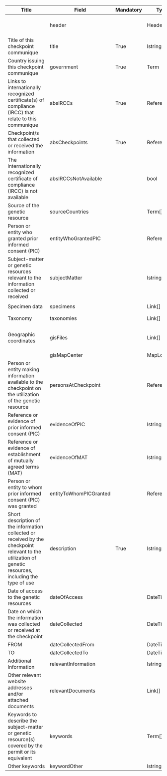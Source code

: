 <script>
import { onMounted } from "vue";
import { getClearingHouseFromUrl } from "@/utils/helpers"

export default {
  setup() {
    onMounted(() => {
      const anchors = document.querySelectorAll("td a");

      anchors.forEach((anchor) => {
        const href = anchor.getAttribute("href"); 
        const newHref = `/${getClearingHouseFromUrl(location.href)}` + href; 
        anchor.setAttribute("href", newHref);
      });
    });
  },
};
</script>

<table class="schema-table" style="table-layout: fixed; width: 100%;">
  <thead>
    <tr>
      <th>Title</th>
      <th>Field</th>
      <th>Mandatory</th>
      <th>Type</th>
      <th>Example</th>
    </tr>
  </thead>
  <tbody>
    <tr>
      <td></td>
      <td>header</td>
      <td></td>
      <td>Header</td>
      <td><code>{ "identifier": "63B9CA56-9D43-E877-2A96-2C95986522D5", "schema": "absCheckpointCommunique", "languages": ["en"] }</code></td>
    </tr>
    <tr>
      <td>Title of this checkpoint communique</td>
      <td>title</td>
      <td>True</td>
      <td>lstring</td>
      <td><code>{ "en": "Test Title" }</code></td>
    </tr>
    <tr>
      <td>Country issuing this checkpoint communique</td>
      <td>government</td>
      <td>True</td>
      <td>Term</td>
      <td><code>{ "identifier": "af" }</code></td>
    </tr>
    <tr>
      <td>Links to internationally recognized certificate(s) of compliance (IRCC) that relate to this communique</td>
      <td>absIRCCs</td>
      <td>True</td>
      <td>Reference[]</td>
      <td><code>[ { "identifier": "CB51626B-CF45-2AA0-3A24-459669DDCC34@1" } ]</code></td>
    </tr>
    <tr>
      <td>Checkpoint/s that collected or received the information</td>
      <td>absCheckpoints</td>
      <td>True</td>
      <td>Reference[]</td>
      <td><code>[ { "identifier": "3E387C20-E70C-997B-EABB-BC4C9A1E142F@1" } ]</code></td>
    </tr>
    <tr>
      <td>The internationally recognized certificate of compliance (IRCC) is not available</td>
      <td>absIRCCsNotAvailable</td>
      <td></td>
      <td>bool</td>
      <td><code>True</code></td>
    </tr>
    <tr>
      <td>Source of the genetic resource</td>
      <td>sourceCountries</td>
      <td></td>
      <td>Term[]</td>
      <td><code>[ { "identifier": "af" } ]</code></td>
    </tr>
    <tr>
      <td>Person or entity who granted prior informed consent (PIC)</td>
      <td>entityWhoGrantedPIC</td>
      <td></td>
      <td>Reference</td>
      <td><code>{ "identifier": "DECLARE-ORGANISATION_19584_20241007134350919@1" }</code></td>
    </tr>
    <tr>
      <td>Subject-matter or genetic resources relevant to the information collected or received</td>
      <td>subjectMatter</td>
      <td></td>
      <td>lstring</td>
      <td><code>{ "en": "&lt;div&gt;&lt;!--block--&gt;Test Info&lt;/div&gt;" }</code></td>
    </tr>
    <tr>
      <td>Specimen data</td>
      <td>specimens</td>
      <td></td>
      <td>Link[]</td>
      <td><code>[ { "url": "https://www.google.com", "name": "Google", "language": "en" } ]</code></td>
    </tr>
    <tr>
      <td>Taxonomy</td>
      <td>taxonomies</td>
      <td></td>
      <td>Link[]</td>
      <td><code>[ { "url": "https://www.google.com", "name": "Google", "language": "en" } ]</code></td>
    </tr>
    <tr>
      <td>Geographic coordinates</td>
      <td>gisFiles</td>
      <td></td>
      <td>Link[]</td>
      <td><code>[ { "url": "/api/v2013/documents/63B9CA56-9D43-E877-2A96-2C95986522D5/attachments/615856/test.json", "name": "test.json", "tag": "Test Tag", "language": "en" } ]</code></td>
    </tr>
    <tr>
      <td></td>
      <td>gisMapCenter</td>
      <td></td>
      <td>MapLocation</td>
      <td></td>
    </tr>
    <tr>
      <td>Person or entity making information available to the checkpoint on the utilization of the genetic resource</td>
      <td>personsAtCheckpoint</td>
      <td></td>
      <td>Reference[]</td>
      <td><code>[ { "identifier": "DECLARE-ORGANISATION_19584_20241007134350919@1" } ]</code></td>
    </tr>
    <tr>
      <td>Reference or evidence of prior informed consent (PIC)</td>
      <td>evidenceOfPIC</td>
      <td></td>
      <td>lstring</td>
      <td><code>{ "en": "&lt;div&gt;&lt;!--block--&gt;Test Info&lt;/div&gt;" }</code></td>
    </tr>
    <tr>
      <td>Reference or evidence of establishment of mutually agreed terms (MAT)</td>
      <td>evidenceOfMAT</td>
      <td></td>
      <td>lstring</td>
      <td><code>{ "en": "&lt;div&gt;&lt;!--block--&gt;Test Info&lt;/div&gt;" }</code></td>
    </tr>
    <tr>
      <td>Person or entity to whom prior informed consent (PIC) was granted</td>
      <td>entityToWhomPICGranted</td>
      <td></td>
      <td>Reference</td>
      <td><code>{ "identifier": "DECLARE-ORGANISATION_19584_20241007134350919@1" }</code></td>
    </tr>
    <tr>
      <td>Short description of the information collected or received by the checkpoint relevant to the utilization of genetic resources, including the type of use</td>
      <td>description</td>
      <td>True</td>
      <td>lstring</td>
      <td><code>{ "en": "&lt;div&gt;&lt;!--block--&gt;Test Info&lt;/div&gt;" }</code></td>
    </tr>
    <tr>
      <td>Date of access to the genetic resources</td>
      <td>dateOfAccess</td>
      <td></td>
      <td>DateTime</td>
      <td><code>2024-10-24</code></td>
    </tr>
    <tr>
      <td>Date on which the information was collected or received at the checkpoint</td>
      <td>dateCollected</td>
      <td></td>
      <td>DateTime</td>
      <td><code>2024-10-26</code></td>
    </tr>
    <tr>
      <td>FROM</td>
      <td>dateCollectedFrom</td>
      <td></td>
      <td>DateTime</td>
      <td><code>2024-10-01</code></td>
    </tr>
    <tr>
      <td>TO</td>
      <td>dateCollectedTo</td>
      <td></td>
      <td>DateTime</td>
      <td><code>2024-10-23</code></td>
    </tr>
    <tr>
      <td>Additional Information</td>
      <td>relevantInformation</td>
      <td></td>
      <td>lstring</td>
      <td><code>{ "en": "&lt;div&gt;&lt;!--block--&gt;Test Info&lt;/div&gt;" }</code></td>
    </tr>
    <tr>
      <td>Other relevant website addresses and/or attached documents</td>
      <td>relevantDocuments</td>
      <td></td>
      <td>Link[]</td>
      <td><code>[ { "url": "https://www.google.com", "name": "Google", "language": "en" } ]</code></td>
    </tr>
    <tr>
      <td>Keywords to describe the subject-matter or genetic resource(s) covered by the permit or its equivalent</td>
      <td>keywords</td>
      <td></td>
      <td>Term[]</td>
      <td><code>[ { "identifier": "term-id-1" }, { "identifier": "term-id-2" } ]</code></td>
    </tr>
    <tr>
      <td>Other keywords </td>
      <td>keywordOther</td>
      <td></td>
      <td>lstring</td>
      <td><code>{ "en": "Test Keywords" }</code></td>
    </tr>
  </tbody>
</table>
